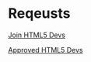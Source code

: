 # Reqeusts

[Join HTML5 Devs](https://github.com/HTML5DevGroup/JoinRequests/blob/master/requests.md)

[Approved HTML5 Devs](https://github.com/HTML5DevGroup/JoinRequests/blob/master/Approvedrequests.md)
